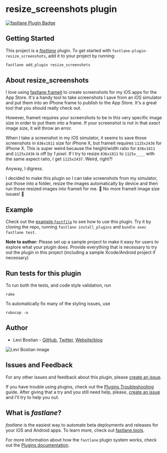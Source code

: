 # resize_screenshots plugin

[![fastlane Plugin Badge](https://rawcdn.githack.com/fastlane/fastlane/master/fastlane/assets/plugin-badge.svg)](https://rubygems.org/gems/fastlane-plugin-resize_screenshots)

## Getting Started

This project is a [_fastlane_](https://github.com/fastlane/fastlane) plugin. To get started with `fastlane-plugin-resize_screenshots`, add it to your project by running:

```bash
fastlane add_plugin resize_screenshots
```

## About resize_screenshots

I love using [fastlane frameit]() to create screenshots for my iOS apps for the App Store. It's a handy tool to take screenshots I save from an iOS simulator and put them into an iPhone frame to publish to the App Store. It's a great tool that you should really check out.

However, frameit requires your screenshots to be in this very specific image size in order to put them into a frame. If your screenshot is not in that *exact* image size, it will throw an error.

When I take a screenshot in my iOS simulator, it seems to save those screenshots in `836x1811` size for iPhone X, but frameit requires `1125x2436` for iPhone X. This is super weird because the height/width ratio for `836x1811` and `1125x2436` is off by *1 pixel*. If I try to resize `836x1811` to `1125x____` with the same aspect ratio, I get `1125x2437`. Weird, right?!

Anyway, I digress.

I decided to make this plugin so I can take screenshots from my simulator, put those into a folder, resize the images automatically by device and then run those resized images into frameit for me. 🎊 No more frameit image size issues! 🎊

## Example

Check out the [example `Fastfile`](fastlane/Fastfile) to see how to use this plugin. Try it by cloning the repo, running `fastlane install_plugins` and `bundle exec fastlane test`.

**Note to author:** Please set up a sample project to make it easy for users to explore what your plugin does. Provide everything that is necessary to try out the plugin in this project (including a sample Xcode/Android project if necessary)

## Run tests for this plugin

To run both the tests, and code style validation, run

```
rake
```

To automatically fix many of the styling issues, use
```
rubocop -a
```

## Author

* Levi Bostian - [GitHub](https://github.com/levibostian), [Twitter](https://twitter.com/levibostian), [Website/blog](http://levibostian.com)

![Levi Bostian image](https://gravatar.com/avatar/22355580305146b21508c74ff6b44bc5?s=250)

## Issues and Feedback

For any other issues and feedback about this plugin, please [create an issue]().

If you have trouble using plugins, check out the [Plugins Troubleshooting](https://docs.fastlane.tools/plugins/plugins-troubleshooting/) guide. After giving that a try and you still need help, please, [create an issue]() and I'll try to help you out.

## What is _fastlane_?

_fastlane_ is the easiest way to automate beta deployments and releases for your iOS and Android apps. To learn more, check out [fastlane.tools](https://fastlane.tools).

For more information about how the `fastlane` plugin system works, check out the [Plugins documentation](https://docs.fastlane.tools/plugins/create-plugin/).
